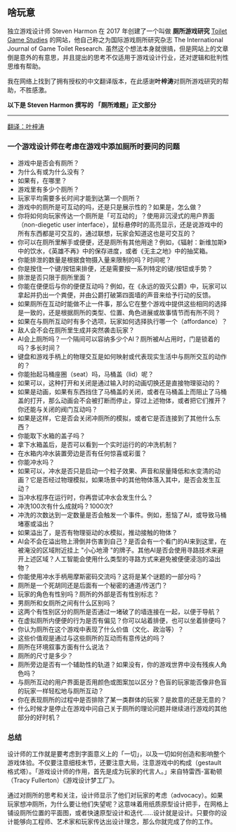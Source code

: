 ## 啥玩意

独立游戏设计师 Steven Harmon 在 2017 年创建了一个叫做 **厕所游戏研究** [Toilet Game Studies](http://www.toiletgamestudies.org/) 的网站，他自己称之为国际游戏厕所研究杂志 The International Journal of Game Toilet Research. 虽然这个想法本身就很搞，但是网站上的文章倒是意外的有意思，并且提出的思考不仅适用于游戏设计行业，还对逻辑和批判性思维有帮助。

我在网络上找到了拥有授权的中文翻译版本，在此感谢**叶梓涛**对厕所游戏研究的帮助，不胜感激。

**以下是 Steven Harmon 撰写的 「厕所难题」正文部分**

---

[翻译：叶梓涛](https://www.gcores.com/articles/146662#nopop_agk39)

### **一个游戏设计师在考虑在游戏中添加厕所时要问的问题**

- 游戏中是否会有厕所？
- 为什么有或为什么没有？
- 如果有，在哪里？
- 游戏里有多少个厕所？
- 玩家平均需要多长时间才能到达第一个厕所？
- 游戏中的厕所是可互动的吗，还是只是展示性的？如果是，怎么做？
- 你将如何向玩家传达一个厕所是「可互动的」？使用非沉浸式的用户界面（non-diegetic user interface），鼠标悬停时的高亮显示，还是说游戏中的所有东西都是可交互的，通过联想，玩家会知道这也是可交互的？
- 你可以在厕所里解手或便便，还是厕所有其他用途？例如，《辐射：新维加斯》中的饮水，《英雄不再》中的保存进度，或者《无主之地》中的抽奖箱。
- 你能排泄的数量是根据食物摄入量来限制的吗？时间呢？
- 你是按住一个键/按钮来排便，还是需要按一系列特定的键/按钮或手势？
- 排泄是否只限于厕所里面？
- 你能在便便后与你的便便互动吗？例如，在《永远的毁灭公爵》中，玩家可以拿起并扔出一个粪便，并由公爵打破第四面墙的声音来给予行动的反馈。
- 如果厕所在互动时能做不止一件事，那么它在整个游戏中提供这些相同的选择是一致的，还是根据厕所的类型、位置、角色进展或故事情节而有所不同？
- 如果在与厕所互动时有多个选项，玩家如何选择执行哪一个（affordance）？
- 敌人会不会在厕所里生成并突然袭击玩家？
- AI会上厕所吗？一个隔间可以容纳多少个AI？厕所被AI占用时，门是锁着的吗？多长时间？
- 键盘和游戏手柄上的物理交互是如何映射或代表现实生活中与厕所交互的动作的？
- 你能抬起马桶座圈（seat）吗，马桶盖（lid）呢？
- 如果可以，这种打开和关闭是通过输入时的动画切换还是直接物理驱动的？
- 如果是动画，如果有东西挡住了马桶盖的关闭，或者在马桶盖上而阻止了马桶盖的打开，那么动画会不会被打断而停止，穿过上述物体，或者把它们推开？你还能与关闭的阀门互动吗？
- 如果是这样，它是否会关闭冲厕所的模拟，或者它是否连接到了其他什么东西？
- 你能取下水箱的盖子吗？
- 拿下水箱盖后，是否可以看到一个实时运行的的冲洗机制？
- 在水箱内冲水装置旁边是否有任何惊喜或彩蛋？
- 你能冲水吗？
- 如果可以，冲水是否只是启动一个粒子效果、声音和尿量降低和水变清的动画？它是否经过物理模拟，如果场景中的其他物体落入其中，是否会发生互动？
- 当冲水程序在运行时，你再尝试冲水会发生什么？
- 冲洗100次有什么成就吗？1000次?
- 冲洗的次数达到一定数量是否会触发一个事件。例如，惹恼了AI，或导致马桶堵塞或溢出？
- 如果溢出了，是否有物理驱动的水模拟，推动接触的物体？
- AI会不会在溢出物上滑倒并伤害到自己？是否会有一个看门的AI来到这里，在被淹没的区域附近挂上 "小心地滑 "的牌子。其他AI是否会使用寻路技术来避开上述区域？人工智能会使用什么类型的寻路方式来避免被便便浸泡的溢出物？
- 你能使用冲水手柄用摩斯密码交流吗？这将是某个谜题的一部分吗？
- 厕所是一个死胡同还是后面有一个秘密的通道/传送门？
- 玩家的角色有性别吗？厕所的外部是否有性别标志？
- 男厕所和女厕所之间有什么区别吗？
- 这两个有性别区分的厕所是否通过一堵破了的墙连接在一起，以便于导航？
- 在虚拟厕所内便便的行为是否有偏见？你可以站着排便，也可以坐着排便吗？
- 你认为厕所在这个游戏中表现了什么价值（文化、政治等）？
- 这些价值观是通过与这些厕所的互动而有意传达的吗？
- 厕所在环境叙事方面有什么说法？
- 厕所的尺寸是多少？
- 厕所旁边是否有一个辅助性的轨道？如果没有，你的游戏世界中没有残疾人角色吗？
- 与厕所互动的用户界面是否用颜色或图案加以区分？色盲的玩家能否像非色盲的玩家一样轻松地与厕所互动？
- 你在表现厕所的过程中是否排除了某一类群体的玩家？是故意的还是无意的？
- 什么时候才是停止在游戏中问自己关于厕所的理论问题并继续进行游戏的其他部分的好时机？

### 总结

设计师的工作就是要考虑到字面意义上的「一切」，以及一切如何创造和影响整个游戏体验。不仅要注意细枝末节，还要注意大局，注意游戏中的构成（gestault 格式塔）。「游戏设计师的作用，首先是成为玩家的代言人。」来自特雷西-富勒顿（Tracy Fullerton）《游戏设计梦工厂》。

通过对厕所的思考和关注，设计师显示了他们对玩家的考虑（advocacy）。如果玩家想冲厕所，为什么要让他们失望呢？这意味着用纸质原型设计把手，在网格上铺设厕所位置的平面图，或者快速原型设计和迭代……设计就是设计。只要你的设计能够向工程师、艺术家和玩家传达出设计理念，那么你就完成了你的工作。
